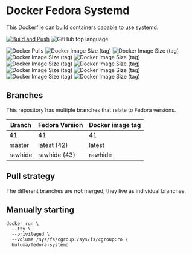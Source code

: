 Docker Fedora Systemd
=====================

This Dockerfile can build containers capable to use systemd.

[![Build and Push](https://github.com/buluma/docker-fedora-systemd/actions/workflows/build-push-action.yml/badge.svg)](https://github.com/buluma/docker-fedora-systemd/actions/workflows/build-push-action.yml)
![GitHub top language](https://img.shields.io/github/languages/top/buluma/docker-fedora-systemd)

![Docker Pulls](https://img.shields.io/docker/pulls/buluma/fedora-systemd?label=pulls&logo=docker&logoColor=white)
![Docker Image Size (tag)](https://img.shields.io/docker/image-size/buluma/fedora-systemd/latest?logo=docker&logoColor=white&label=latest)
![Docker Image Size (tag)](https://img.shields.io/docker/image-size/buluma/fedora-systemd/rawhide?logo=docker&logoColor=white&label=rawhide)
![Docker Image Size (tag)](https://img.shields.io/docker/image-size/buluma/fedora-systemd/32?logo=docker&logoColor=white&label=32)
![Docker Image Size (tag)](https://img.shields.io/docker/image-size/buluma/fedora-systemd/33?logo=docker&logoColor=white&label=33)
![Docker Image Size (tag)](https://img.shields.io/docker/image-size/buluma/fedora-systemd/34?logo=docker&logoColor=white&label=34)
![Docker Image Size (tag)](https://img.shields.io/docker/image-size/buluma/fedora-systemd/35?logo=docker&logoColor=white&label=35)
![Docker Image Size (tag)](https://img.shields.io/docker/image-size/buluma/fedora-systemd/36?logo=docker&logoColor=white&label=36)
![Docker Image Size (tag)](https://img.shields.io/docker/image-size/buluma/fedora-systemd/38?logo=docker&logoColor=white&label=38)
![Docker Image Size (tag)](https://img.shields.io/docker/image-size/buluma/fedora-systemd/testing?logo=docker&logoColor=white&label=testing)
![Docker Image Size (tag)](https://img.shields.io/docker/image-size/buluma/fedora-systemd/41?logo=docker&logoColor=white&label=41)

Branches
--------

This repository has multiple branches that relate to Fedora versions.

|Branch |Fedora Version|Docker image tag|
|-------|--------------|----------------|
|41     |41            |41              |
|master |latest (42)   |latest          |
|rawhide|rawhide (43)  |rawhide         |

Pull strategy
-------------

The different branches are **not** merged, they live as individual branches.

Manually starting
-----------------

```
docker run \
  --tty \
  --privileged \
  --volume /sys/fs/cgroup:/sys/fs/cgroup:ro \
  buluma/fedora-systemd
```
